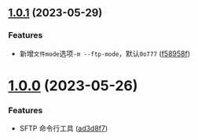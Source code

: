 ## [1.0.1](https://github.com/x-wink/wink-sftp/compare/v1.0.0...v1.0.1) (2023-05-29)

### Features

-   新增`文件mode`选项`-m --ftp-mode`，默认`0o777` ([f58958f](https://github.com/x-wink/wink-sftp/commit/f58958fac4525bf2d54da2276715ded1a289c716))

# [1.0.0](https://github.com/x-wink/wink-sftp/compare/v0.0.1...v1.0.0) (2023-05-26)

### Features

-   SFTP 命令行工具 ([ad3d8f7](https://github.com/x-wink/wink-sftp/commit/ad3d8f734195266b2cc4077b539f8bda53057e73))

